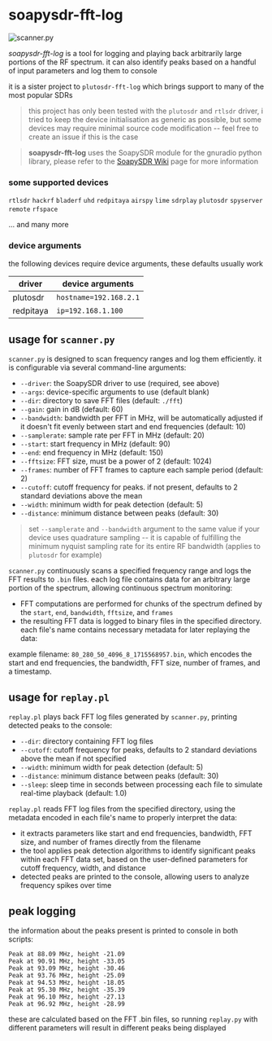 # soapysdr-fft-log

![scanner.py](https://i.imgur.com/qIsP9PW.png)


*soapysdr-fft-log* is a tool for logging and playing back arbitrarily large portions of the RF spectrum. it can also identify peaks based on a handful of input parameters and log them to console

it is a sister project to `plutosdr-fft-log` which brings support to many of the most popular SDRs

> this project has only been tested with the `plutosdr` and `rtlsdr` driver, i tried to keep the device initialisation as generic as possible, but some devices may require minimal source code modification -- feel free to create an issue if this is the case

> **soapysdr-fft-log** uses the SoapySDR module for the gnuradio python library, please refer to the [SoapySDR Wiki](https://github.com/pothosware/SoapyPlutoSDR/wiki) page for more information

### some supported devices

`rtlsdr` `hackrf` `bladerf` `uhd` `redpitaya` `airspy` `lime` `sdrplay` `plutosdr` `spyserver` `remote` `rfspace`

... and many more

### device arguments

the following devices require device arguments, these defaults usually work

driver | device arguments
--- | ---
plutosdr | `hostname=192.168.2.1`
redpitaya | `ip=192.168.1.100`



## usage for `scanner.py`

`scanner.py` is designed to scan frequency ranges and log them efficiently. it is configurable via several command-line arguments:

- `--driver`: the SoapySDR driver to use (required, see above)
- `--args`: device-specific arguments to use (default blank)
- `--dir`: directory to save FFT files (default: `./fft`)
- `--gain`: gain in dB (default: 60)
- `--bandwidth`: bandwidth per FFT in MHz, will be automatically adjusted if it doesn't fit evenly between start and end frequencies (default: 10)
- `--samplerate`: sample rate per FFT in MHz (default: 20)
- `--start`: start frequency in MHz (default: 90)
- `--end`: end frequency in MHz (default: 150)
- `--fftsize`: FFT size, must be a power of 2 (default: 1024)
- `--frames`: number of FFT frames to capture each sample period (default: 2)
- `--cutoff`: cutoff frequency for peaks. if not present, defaults to 2 standard deviations above the mean
- `--width`: minimum width for peak detection (default: 5)
- `--distance`: minimum distance between peaks (default: 30)

> set `--samplerate` and `--bandwidth` argument to the same value if your device uses quadrature sampling -- it is capable of fulfilling the minimum nyquist sampling rate for its entire RF bandwidth (applies to `plutosdr` for example)

`scanner.py` continuously scans a specified frequency range and logs the FFT results to `.bin` files. each log file contains data for an arbitrary large portion of the spectrum, allowing continuous spectrum monitoring:

- FFT computations are performed for chunks of the spectrum defined by the `start`, `end`, `bandwidth`, `fftsize`, and `frames`
- the resulting FFT data is logged to binary files in the specified directory. each file's name contains necessary metadata for later replaying the data:

example filename: `80_280_50_4096_8_1715568957.bin`, which encodes the start and end frequencies, the bandwidth, FFT size, number of frames, and a timestamp.

## usage for `replay.pl`

`replay.pl` plays back FFT log files generated by `scanner.py`, printing detected peaks to the console:

- `--dir`: directory containing FFT log files
- `--cutoff`: cutoff frequency for peaks, defaults to 2 standard deviations above the mean if not specified
- `--width`: minimum width for peak detection (default: 5)
- `--distance`: minimum distance between peaks (default: 30)
- `--sleep`: sleep time in seconds between processing each file to simulate real-time playback (default: 1.0)

`replay.pl` reads FFT log files from the specified directory, using the metadata encoded in each file's name to properly interpret the data:

- it extracts parameters like start and end frequencies, bandwidth, FFT size, and number of frames directly from the filename
- the tool applies peak detection algorithms to identify significant peaks within each FFT data set, based on the user-defined parameters for cutoff frequency, width, and distance
- detected peaks are printed to the console, allowing users to analyze frequency spikes over time

## peak logging
the information about the peaks present is printed to console in both scripts:

```
Peak at 88.09 MHz, height -21.09
Peak at 90.91 MHz, height -33.05
Peak at 93.09 MHz, height -30.46
Peak at 93.76 MHz, height -25.09
Peak at 94.53 MHz, height -18.05
Peak at 95.30 MHz, height -35.39
Peak at 96.10 MHz, height -27.13
Peak at 96.92 MHz, height -28.99
```

these are calculated based on the FFT .bin files, so running `replay.py` with different parameters will result in different peaks being displayed
